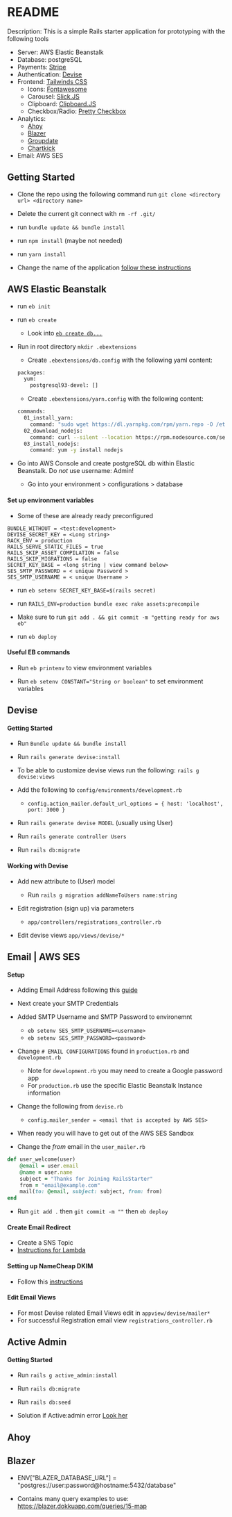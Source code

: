 # README

Description: This is a simple Rails starter application for prototyping with the following tools

* Server: AWS Elastic Beanstalk
* Database: postgreSQL
* Payments: [Stripe](https://stripe.com/docs/checkout/rails)
* Authentication: [Devise](http://devise.plataformatec.com.br/)
* Frontend: [Tailwinds CSS](https://tailwindcss.com/)
    * Icons: [Fontawesome](https://fontawesome.com/)
    * Carousel: [Slick.JS](http://kenwheeler.github.io/slick/)
    * Clipboard: [Clipboard.JS](https://clipboardjs.com/)
    * Checkbox/Radio: [Pretty Checkbox](https://lokesh-coder.github.io/pretty-checkbox/) 
* Analytics:
    * [Ahoy](https://github.com/ankane/ahoy.js)
    * [Blazer](https://github.com/ankane/blazer)
    * [Groupdate](https://github.com/ankane/groupdate)
    * [Chartkick](https://www.chartkick.com/)
* Email: AWS SES

## Getting Started

* Clone the repo using the following command run `git clone <directory url> <directory name>`

* Delete the current git connect with `rm -rf .git/`

* run `bundle update && bundle install`

* run `npm install` (maybe not needed)

* run `yarn install`

* Change the name of the application [follow these instructions](https://stackoverflow.com/questions/42326432/how-to-rename-a-rails-5-application)

## AWS Elastic Beanstalk

* run `eb init`

* run `eb create`
    * Look into [`eb create db...`](https://docs.aws.amazon.com/elasticbeanstalk/latest/dg/eb3-create.html)

* Run in root directory `mkdir .ebextensions`
    - Create `.ebextensions/db.config` with the following yaml content:
    ```bash
    packages:
      yum:
        postgresql93-devel: []

    ```
    - Create `.ebextensions/yarn.config` with the following content:
    ```bash
    commands:
      01_install_yarn:
        command: "sudo wget https://dl.yarnpkg.com/rpm/yarn.repo -O /etc/yum.repos.d/yarn.repo && curl --silent --location https://rpm.nodesource.com/setup_6.x | sudo bash - && sudo yum install yarn -y"
      02_download_nodejs:
        command: curl --silent --location https://rpm.nodesource.com/setup_8.x | sudo bash -
      03_install_nodejs:
        command: yum -y install nodejs
    ```

* Go into AWS Console and create postgreSQL db within Elastic Beanstalk. Do _not_ use username: Admin!
    - Go into your environment > configurations > database 

#### Set up environment variables
* Some of these are already ready preconfigured
```
BUNDLE_WITHOUT = <test:development>
DEVISE_SECRET_KEY = <Long string>
RACK_ENV = production
RAILS_SERVE_STATIC_FILES = true
RAILS_SKIP_ASSET_COMPILATION = false
RAILS_SKIP_MIGRATIONS = false
SECRET_KEY_BASE = <long string | view command below>
SES_SMTP_PASSWORD = < unique Password >
SES_SMTP_USERNAME = < unique Username >
```

* run `eb setenv SECRET_KEY_BASE=$(rails secret)`

* run `RAILS_ENV=production bundle exec rake assets:precompile`

* Make sure to run `git add . && git commit -m "getting ready for aws eb"`

* run `eb deploy`

#### Useful EB commands

* Run `eb printenv` to view environment variables

* Run `eb setenv CONSTANT="String or boolean"` to set environment variables

## Devise

#### Getting Started

* Run `Bundle update && bundle install`

* Run `rails generate devise:install`

* To be able to customize devise views run the following: `rails g devise:views`

* Add the following to `config/environments/development.rb`
	- `config.action_mailer.default_url_options = { host: 'localhost', port: 3000 }`

* Run `rails generate devise MODEL` (usually using User)

* Run `rails generate controller Users`

* Run `rails db:migrate`

#### Working with Devise

* Add new attribute to (User) model
	* Run `rails g migration addNameToUsers name:string`

* Edit registration (sign up) via parameters
	* `app/controllers/registrations_controller.rb`

* Edit devise views `app/views/devise/*`

## Email | AWS SES

#### Setup
* Adding Email Address following this [guide](https://www.sitepoint.com/deliver-the-mail-with-amazon-ses-and-rails/)

* Next create your SMTP Credentials

* Added SMTP Username and SMTP Password to environemnt
	* `eb setenv SES_SMTP_USERNAME=<username>`
	* `eb setenv SES_SMTP_PASSWORD=<password>`

* Change `# EMAIL CONFIGURATIONS` found in `production.rb` and `development.rb`
	* Note for `development.rb` you may need to create a Google password app
	* For `production.rb` use the specific Elastic Beanstalk Instance information

* Change the following from `devise.rb`
	* `config.mailer_sender = <email that is accepted by AWS SES>` 

* When ready you will have to get out of the AWS SES Sandbox

* Change the _from_ email in the `user_mailer.rb`
``` ruby
def user_welcome(user)
    @email = user.email
    @name = user.name
    subject = "Thanks for Joining RailsStarter"
    from = "email@example.com"
    mail(to: @email, subject: subject, from: from)
end
```

* Run `git add .` then `git commit -m ""` then `eb deploy`

#### Create Email Redirect
* Create a SNS Topic
* [Instructions for Lambda](https://medium.com/@ashan.fernando/forwarding-emails-to-your-inbox-using-amazon-ses-2d261d60e417)

#### Setting up NameCheap DKIM
* Follow this [instructions](https://blog.lunchbunch.me/aws-ses-domain-verification)

#### Edit Email Views
* For most Devise related Email Views edit in `appview/devise/mailer*`
* For successful Registration email view `registrations_controller.rb`

## Active Admin
#### Getting Started
* Run `rails g active_admin:install`

* Run `rails db:migrate`

* Run `rails db:seed`

* Solution if Active:admin error [Look her](https://github.com/activeadmin/activeadmin/blob/d9582f33f3c76bac04373f21c25b4efd2be90e65/docs/0-installation.md#will_paginate)

## Ahoy

## Blazer
* ENV["BLAZER_DATABASE_URL"] = "postgres://user:password@hostname:5432/database"


* Contains many query examples to use: https://blazer.dokkuapp.com/queries/15-map


